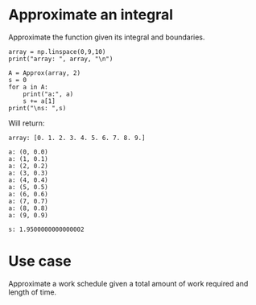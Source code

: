 # Approximate an integral 

Approximate the function given its integral and boundaries. 

	array = np.linspace(0,9,10)
	print("array: ", array, "\n")

	A = Approx(array, 2)
	s = 0
	for a in A: 
	    print("a:", a)
	    s += a[1]
	print("\ns: ",s)

Will return: 

	array: [0. 1. 2. 3. 4. 5. 6. 7. 8. 9.]

	a: (0, 0.0)
	a: (1, 0.1)
	a: (2, 0.2)
	a: (3, 0.3)
	a: (4, 0.4)
	a: (5, 0.5)
	a: (6, 0.6)
	a: (7, 0.7)
	a: (8, 0.8)
	a: (9, 0.9)
	
	s: 1.9500000000000002

# Use case 

Approximate a work schedule given a total amount of work required and length of time. 
